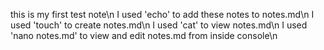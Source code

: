 this is my first test note\n
I used 'echo' to add these notes to notes.md\n
I used 'touch' to create notes.md\n
I used 'cat' to view notes.md\n
I used 'nano notes.md' to view and edit notes.md from inside console\n
